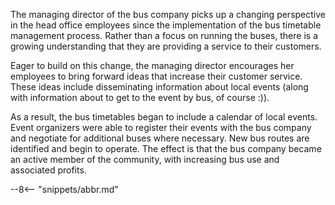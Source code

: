 <!-- SPDX-License-Identifier: CC-BY-4.0 -->
<!-- Copyright Contributors to the ODPi Egeria project 2020. -->

The managing director of the bus company picks up a changing perspective in the head office employees since the implementation of the bus timetable management process.  Rather than a focus on running the buses, there is a growing understanding that they are providing a service to their customers.

Eager to build on this change, the managing director encourages her employees to bring forward ideas that increase their customer service.  These ideas include disseminating information about local events (along with information about to get to the event by bus, of course :)). 

As a result, the bus timetables began to include a calendar of local events.  Event organizers were able to register their events with the bus company and negotiate for additional buses where necessary.  New bus routes are identified and begin to operate.  The effect is that the bus company became an active member of the community, with increasing bus use and associated profits.

--8<-- "snippets/abbr.md"